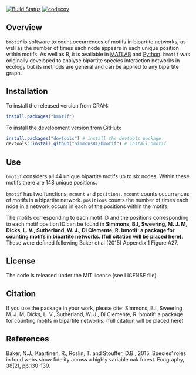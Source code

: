 
<!-- README.md is generated from README.Rmd. Please edit that file -->
[![Build
Status](https://travis-ci.org/SimmonsBI/bmotif.svg?branch=master)](https://travis-ci.org/SimmonsBI/bmotif)
[![codecov](https://codecov.io/gh/SimmonsBI/bmotif/branch/master/graph/badge.svg)](https://codecov.io/gh/SimmonsBI/bmotif)

Overview
--------

`bmotif` is software to count occurrences of motifs in bipartite
networks, as well as the number of times each node appears in each
unique position within motifs. As well as R, it is available in
[MATLAB](https://github.com/SimmonsBI/bmotif-matlab) and
[Python](https://github.com/SimmonsBI/bmotif-python). `bmotif` was
originally developed to analyse bipartite species interaction networks
in ecology but its methods are general and can be applied to any
bipartite graph.

Installation
------------

To install the released version from CRAN:

``` r
install.packages("bmotif")
```

To install the development version from GitHub:

``` r
install.packages("devtools") # install the devtools package
devtools::install_github("SimmonsBI/bmotif") # install bmotif
```

Use
---

`bmotif` considers all 44 unique bipartite motifs up to six nodes.
Within these motifs there are 148 unique positions.

`bmotif` has two functions: `mcount` and `positions`. `mcount` counts
occurrences of motifs in a bipartite network. `positions` counts the
number of times each node in a network occurs in each of the positions
within the motifs.

The motifs corresponding to each motif ID and the positions
corresponding to each motif position ID can be found in **Simmons, B.I,
Sweering, M. J. M, Dicks, L. V., Sutherland, W. J., Di Clemente, R.
bmotif: a package for counting motifs in bipartite networks. (full
citation will be placed here)**. These were defined following Baker et
al (2015) Appendix 1 Figure A27.

License
-------

The code is released under the MIT license (see LICENSE file).

Citation
--------

If you use the package in your work, please cite: Simmons, B.I,
Sweering, M. J. M, Dicks, L. V., Sutherland, W. J., Di Clemente, R.
bmotif: a package for counting motifs in bipartite networks. (full
citation will be placed here)

References
----------

Baker, N.J., Kaartinen, R., Roslin, T. and Stouffer, D.B., 2015.
Species’ roles in food webs show fidelity across a highly variable oak
forest. Ecography, 38(2), pp.130-139.
